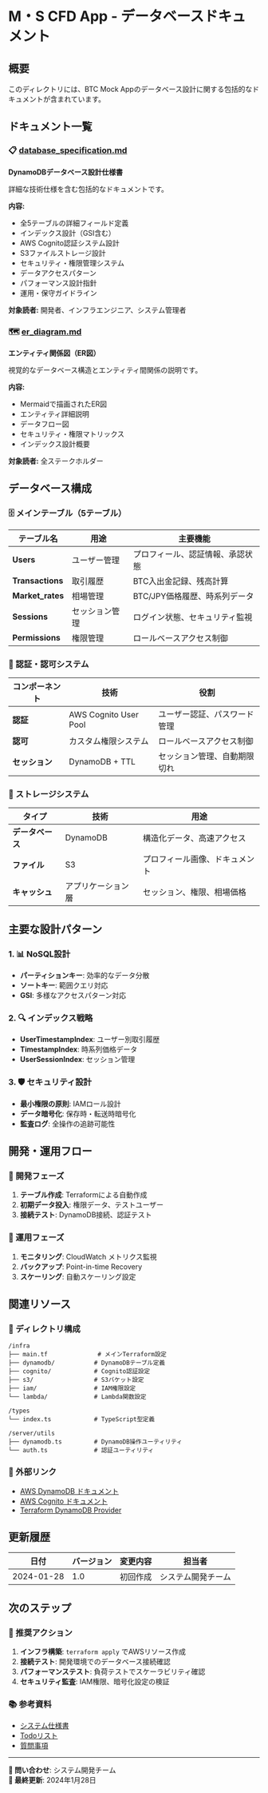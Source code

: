 # M・S CFD App - データベースドキュメント

## 概要

このディレクトリには、BTC Mock Appのデータベース設計に関する包括的なドキュメントが含まれています。

## ドキュメント一覧

### 📋 [database_specification.md](./database_specification.md)
**DynamoDBデータベース設計仕様書**

詳細な技術仕様を含む包括的なドキュメントです。

**内容:**
- 全5テーブルの詳細フィールド定義
- インデックス設計（GSI含む）
- AWS Cognito認証システム設計
- S3ファイルストレージ設計
- セキュリティ・権限管理システム
- データアクセスパターン
- パフォーマンス設計指針
- 運用・保守ガイドライン

**対象読者:** 開発者、インフラエンジニア、システム管理者

### 🗺️ [er_diagram.md](./er_diagram.md)
**エンティティ関係図（ER図）**

視覚的なデータベース構造とエンティティ間関係の説明です。

**内容:**
- Mermaidで描画されたER図
- エンティティ詳細説明
- データフロー図
- セキュリティ・権限マトリックス
- インデックス設計概要

**対象読者:** 全ステークホルダー

## データベース構成

### 🗄️ メインテーブル（5テーブル）

| テーブル名 | 用途 | 主要機能 |
|-----------|------|----------|
| **Users** | ユーザー管理 | プロフィール、認証情報、承認状態 |
| **Transactions** | 取引履歴 | BTC入出金記録、残高計算 |
| **Market_rates** | 相場管理 | BTC/JPY価格履歴、時系列データ |
| **Sessions** | セッション管理 | ログイン状態、セキュリティ監視 |
| **Permissions** | 権限管理 | ロールベースアクセス制御 |

### 🔐 認証・認可システム

| コンポーネント | 技術 | 役割 |
|----------------|------|------|
| **認証** | AWS Cognito User Pool | ユーザー認証、パスワード管理 |
| **認可** | カスタム権限システム | ロールベースアクセス制御 |
| **セッション** | DynamoDB + TTL | セッション管理、自動期限切れ |

### 💾 ストレージシステム

| タイプ | 技術 | 用途 |
|--------|------|------|
| **データベース** | DynamoDB | 構造化データ、高速アクセス |
| **ファイル** | S3 | プロフィール画像、ドキュメント |
| **キャッシュ** | アプリケーション層 | セッション、権限、相場価格 |

## 主要な設計パターン

### 1. 📊 NoSQL設計
- **パーティションキー**: 効率的なデータ分散
- **ソートキー**: 範囲クエリ対応
- **GSI**: 多様なアクセスパターン対応

### 2. 🔍 インデックス戦略
- **UserTimestampIndex**: ユーザー別取引履歴
- **TimestampIndex**: 時系列価格データ
- **UserSessionIndex**: セッション管理

### 3. 🛡️ セキュリティ設計
- **最小権限の原則**: IAMロール設計
- **データ暗号化**: 保存時・転送時暗号化
- **監査ログ**: 全操作の追跡可能性

## 開発・運用フロー

### 🚀 開発フェーズ
1. **テーブル作成**: Terraformによる自動作成
2. **初期データ投入**: 権限データ、テストユーザー
3. **接続テスト**: DynamoDB接続、認証テスト

### 🔧 運用フェーズ
1. **モニタリング**: CloudWatch メトリクス監視
2. **バックアップ**: Point-in-time Recovery
3. **スケーリング**: 自動スケーリング設定

## 関連リソース

### 📁 ディレクトリ構成
```
/infra
├── main.tf              # メインTerraform設定
├── dynamodb/           # DynamoDBテーブル定義
├── cognito/            # Cognito認証設定
├── s3/                 # S3バケット設定
├── iam/                # IAM権限設定
└── lambda/             # Lambda関数設定

/types
└── index.ts            # TypeScript型定義

/server/utils
├── dynamodb.ts         # DynamoDB操作ユーティリティ
└── auth.ts             # 認証ユーティリティ
```

### 🔗 外部リンク
- [AWS DynamoDB ドキュメント](https://docs.aws.amazon.com/dynamodb/)
- [AWS Cognito ドキュメント](https://docs.aws.amazon.com/cognito/)
- [Terraform DynamoDB Provider](https://registry.terraform.io/providers/hashicorp/aws/latest/docs/resources/dynamodb_table)

## 更新履歴

| 日付 | バージョン | 変更内容 | 担当者 |
|------|------------|----------|--------|
| 2024-01-28 | 1.0 | 初回作成 | システム開発チーム |

## 次のステップ

### 🎯 推奨アクション
1. **インフラ構築**: `terraform apply` でAWSリソース作成
2. **接続テスト**: 開発環境でのデータベース接続確認
3. **パフォーマンステスト**: 負荷テストでスケーラビリティ確認
4. **セキュリティ監査**: IAM権限、暗号化設定の検証

### 📚 参考資料
- [システム仕様書](./system_specification.md)
- [Todoリスト](./20250728_todo.txt)
- [質問事項](./questions_for_specification.md)

---

**📧 問い合わせ**: システム開発チーム  
**🔄 最終更新**: 2024年1月28日